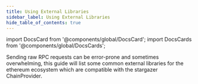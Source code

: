 ```yaml
---
title: Using External Libraries
sidebar_label: Using External Libraries
hide_table_of_contents: true
---
```


import DocsCard from '@components/global/DocsCard';
import DocsCards from '@components/global/DocsCards';

<head>
  <meta
    name="description"
    content="Sending raw RPC requests can be error-prone and sometimes overwhelming, this guide will list some common external libraries for the ethereum ecosystem which are compatible with the stargazer ChainProvider."
  />
</head>

<intro-end />

Sending raw RPC requests can be error-prone and sometimes overwhelming, this guide will list some common external libraries for the ethereum ecosystem which are compatible with the stargazer ChainProvider.
